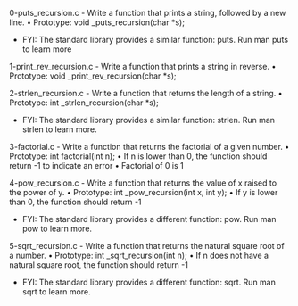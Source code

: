 0-puts_recursion.c - Write a function that prints a string, followed by a new line.
      • Prototype: void _puts_recursion(char *s);
- FYI: The standard library provides a similar function: puts. Run man puts to learn more

1-print_rev_recursion.c - Write a function that prints a string in reverse.
      • Prototype: void _print_rev_recursion(char *s);

2-strlen_recursion.c - Write a function that returns the length of a string.
      • Prototype: int _strlen_recursion(char *s);
- FYI: The standard library provides a similar function: strlen. Run man strlen to learn more.

3-factorial.c - Write a function that returns the factorial of a given number.
      • Prototype: int factorial(int n);
      • If n is lower than 0, the function should return -1 to indicate an error
      • Factorial of 0 is 1

4-pow_recursion.c - Write a function that returns the value of x raised to the power of y.
      • Prototype: int _pow_recursion(int x, int y);
      • If y is lower than 0, the function should return -1
- FYI: The standard library provides a different function: pow. Run man pow to learn more.

5-sqrt_recursion.c - Write a function that returns the natural square root of a number.
      • Prototype: int _sqrt_recursion(int n);
      • If n does not have a natural square root, the function should return -1
- FYI: The standard library provides a different function: sqrt. Run man sqrt to learn more.

